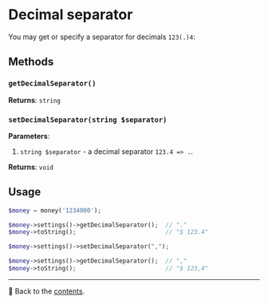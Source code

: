 # Decimal separator
You may get or specify a separator for decimals `123(.)4`:

## Methods

### `getDecimalSeparator()`
**Returns**: `string`

### `setDecimalSeparator(string $separator)`
**Parameters**:
1. `string $separator` - a decimal separator `123.4 => .`.

**Returns**: `void`

## Usage

```php
$money = money('1234000');

$money->settings()->getDecimalSeparator();  // "."
$money->toString();                         // "$ 123.4"

$money->settings()->setDecimalSeparator(","); 

$money->settings()->getDecimalSeparator();  // ","
$money->toString();                         // "$ 123,4"
```

---

📌 Back to the [contents](/docs/02_settings/README.md).

